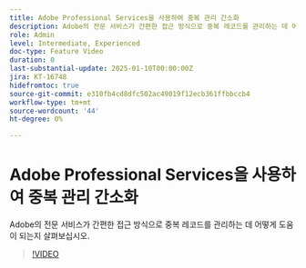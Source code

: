 ```yaml
---
title: Adobe Professional Services을 사용하여 중복 관리 간소화
description: Adobe의 전문 서비스가 간편한 접근 방식으로 중복 레코드를 관리하는 데 어떻게 도움이 되는지 살펴보십시오.
role: Admin
level: Intermediate, Experienced
doc-type: Feature Video
duration: 0
last-substantial-update: 2025-01-10T00:00:00Z
jira: KT-16748
hidefromtoc: true
source-git-commit: e310fb4cd8dfc502ac49019f12ecb361ffbbccb4
workflow-type: tm+mt
source-wordcount: '44'
ht-degree: 0%

---
```



# Adobe Professional Services을 사용하여 중복 관리 간소화

Adobe의 전문 서비스가 간편한 접근 방식으로 중복 레코드를 관리하는 데 어떻게 도움이 되는지 살펴보십시오.

>[!VIDEO](https://video.tv.adobe.com/v/3436791/?learn=on&enablevpops&captions=kor)
